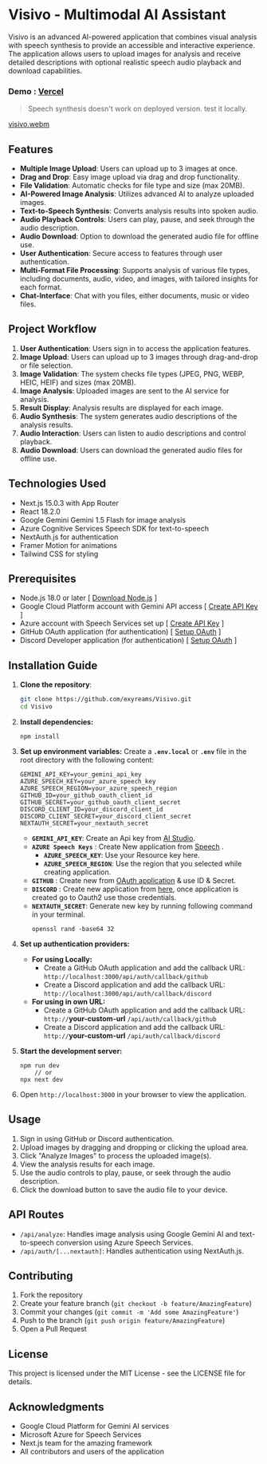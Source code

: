 # Visivo - Multimodal AI Assistant

Visivo is an advanced AI-powered application that combines visual analysis with speech synthesis to provide an
accessible and interactive experience. The application allows users to upload images for analysis and receive detailed
descriptions with optional realistic speech audio playback and download capabilities.

### Demo : [**Vercel**](https://visivo.vercel.app/)
> Speech synthesis doesn't work on deployed version. test it locally.

[visivo.webm](https://github.com/user-attachments/assets/49788b6d-df89-427a-9e38-9b2a49dd1d30)


## Features

- **Multiple Image Upload**: Users can upload up to 3 images at once.
- **Drag and Drop**: Easy image upload via drag and drop functionality.
- **File Validation**: Automatic checks for file type and size (max 20MB).
- **AI-Powered Image Analysis**: Utilizes advanced AI to analyze uploaded images.
- **Text-to-Speech Synthesis**: Converts analysis results into spoken audio.
- **Audio Playback Controls**: Users can play, pause, and seek through the audio description.
- **Audio Download**: Option to download the generated audio file for offline use.
- **User Authentication**: Secure access to features through user authentication.
- **Multi-Format File Processing**: Supports analysis of various file types, including documents, audio, video, and
  images, with tailored insights for each format.
- **Chat-Interface**: Chat with you files, either documents, music or video files.

## Project Workflow

1. **User Authentication**: Users sign in to access the application features.
2. **Image Upload**: Users can upload up to 3 images through drag-and-drop or file selection.
3. **Image Validation**: The system checks file types (JPEG, PNG, WEBP, HEIC, HEIF) and sizes (max 20MB).
4. **Image Analysis**: Uploaded images are sent to the AI service for analysis.
5. **Result Display**: Analysis results are displayed for each image.
6. **Audio Synthesis**: The system generates audio descriptions of the analysis results.
7. **Audio Interaction**: Users can listen to audio descriptions and control playback.
8. **Audio Download**: Users can download the generated audio files for offline use.

## Technologies Used

- Next.js 15.0.3 with App Router
- React 18.2.0
- Google Gemini Gemini 1.5 Flash for image analysis
- Azure Cognitive Services Speech SDK for text-to-speech
- NextAuth.js for authentication
- Framer Motion for animations
- Tailwind CSS for styling

## Prerequisites

- Node.js 18.0 or later [ [Download Node.js](https://nodejs.org/en/download/package-manager) ]
- Google Cloud Platform account with Gemini API access [ [Create API Key](https://aistudio.google.com/apikey) ]
- Azure account with Speech Services set up [ [Create API Key](https://speech.microsoft.com/portal/speechtotexttool) ]
- GitHub OAuth application (for authentication) [ [Setup OAuth](https://github.com/settings/developers) ]
- Discord Developer application (for authentication) [ [Setup OAuth](https://discord.com/developers/applications) ]

## Installation Guide

1. **Clone the repository**:
   ```bash
   git clone https://github.com/exyreams/Visivo.git
   cd Visivo
2. **Install dependencies:**

   ```shellscript
   npm install
   ```


3. **Set up environment variables:**
   Create a **`.env.local`** or **`.env`** file in the root directory with the following content:
   ```plaintext
   GEMINI_API_KEY=your_gemini_api_key
   AZURE_SPEECH_KEY=your_azure_speech_key
   AZURE_SPEECH_REGION=your_azure_speech_region
   GITHUB_ID=your_github_oauth_client_id
   GITHUB_SECRET=your_github_oauth_client_secret
   DISCORD_CLIENT_ID=your_discord_client_id
   DISCORD_CLIENT_SECRET=your_discord_client_secret
   NEXTAUTH_SECRET=your_nextauth_secret
   ```
    - **`GEMINI_API_KEY`**: Create an Api key from [AI Studio](https://aistudio.google.com/apikey).
    - **`AZURE Speech Keys`** :
      Create New application from [Speech](https://speech.microsoft.com/portal/speechtotexttool)    .
        - **`AZURE_SPEECH_KEY`**: Use your Resource key here.
        - **`AZURE_SPEECH_REGION`**: Use the region that you selected while creating application.
    - **`GITHUB`**    : Create new from [OAuth application](https://github.com/settings/developers) & use ID & Secret.
    - **`DISCORD`** : Create new application from [here](https://discord.com/developers/applications), once application
      is created go to Oauth2 use those credentials.
    - **`NEXTAUTH_SECRET`**: Generate new key by running following command in your terminal.
      ```shellscript
      openssl rand -base64 32
      ```
4. **Set up authentication providers:**
    - **For using Locally:**
        - Create a GitHub OAuth application and add the callback URL: `http://localhost:3000/api/auth/callback/github`
        - Create a Discord application and add the callback URL: `http://localhost:3000/api/auth/callback/discord`
    - **For using in own URL:**
        - Create a GitHub OAuth application and add the callback URL: `http://`**your-custom-url**
          `/api/auth/callback/github`
        - Create a Discord application and add the callback URL: `http://`**your-custom-url**
          `/api/auth/callback/discord`

5. **Start the development server:**
   ```shellscript
   npm run dev
       // or
   npx next dev
   ```

6. Open `http://localhost:3000` in your browser to view the application.

## Usage

1. Sign in using GitHub or Discord authentication.
2. Upload images by dragging and dropping or clicking the upload area.
3. Click "Analyze Images" to process the uploaded image(s).
4. View the analysis results for each image.
5. Use the audio controls to play, pause, or seek through the audio description.
6. Click the download button to save the audio file to your device.

## API Routes

- `/api/analyze`: Handles image analysis using Google Gemini AI and text-to-speech conversion using Azure Speech
  Services.
- `/api/auth/[...nextauth]`: Handles authentication using NextAuth.js.

## Contributing

1. Fork the repository
2. Create your feature branch (`git checkout -b feature/AmazingFeature`)
3. Commit your changes (`git commit -m 'Add some AmazingFeature'`)
4. Push to the branch (`git push origin feature/AmazingFeature`)
5. Open a Pull Request

## License

This project is licensed under the MIT License - see the LICENSE file for details.

## Acknowledgments

- Google Cloud Platform for Gemini AI services
- Microsoft Azure for Speech Services
- Next.js team for the amazing framework
- All contributors and users of the application

